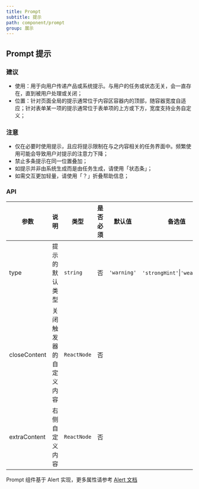 ```yaml
---
title: Prompt
subtitle: 提示
path: component/prompt
group: 展示
---
```


## Prompt 提示

### 建议

- 使用：用于向用户传递产品或系统提示。与用户的任务或状态无关，会一直存在，直到被用户处理或关闭；
- 位置：针对页面全局的提示通常位于内容区容器内的顶部，随容器宽度自适应；针对表单某一项的提示通常位于表单项的上方或下方，宽度支持业务自定义；

### 注意

- 仅在必要时使用提示，且应将提示限制在与之内容相关的任务界面中。频繁使用可能会导致用户对提示的注意力下降；
- 禁止多条提示在同一位置叠加；
- 如提示并非由系统生成而是由任务生成，请使用「状态条」；
- 如需交互更加轻量，请使用「？」折叠帮助信息；

### API

| 参数         | 说明                   | 类型        | 是否必须 | 默认值      | 备选值                       |
| ------------ | ---------------------- | ----------- | -------- | ----------- | ---------------------------- |
| type         | 提示的默认类型         | `string`    | 否       | `'warning'` | `'strongHint'`\|`'weakHint'` |
| closeContent | 关闭触发器的自定义内容 | `ReactNode` | 否       |             |                              |
| extraContent | 右侧自定义内容         | `ReactNode` | 否       |             |                              |

Prompt 组件基于 Alert 实现，更多属性请参考 [Alert 文档](https://youzan.github.io/zent/zh/component/alert)
